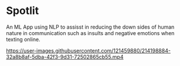 # Spotlit
An ML App using NLP to assisst in reducing the down sides of  human nature in communication such as insults and negative emotions when texting online.



https://user-images.githubusercontent.com/121459880/214198884-32a8b8af-5dba-42f3-9d31-72502865cb55.mp4


